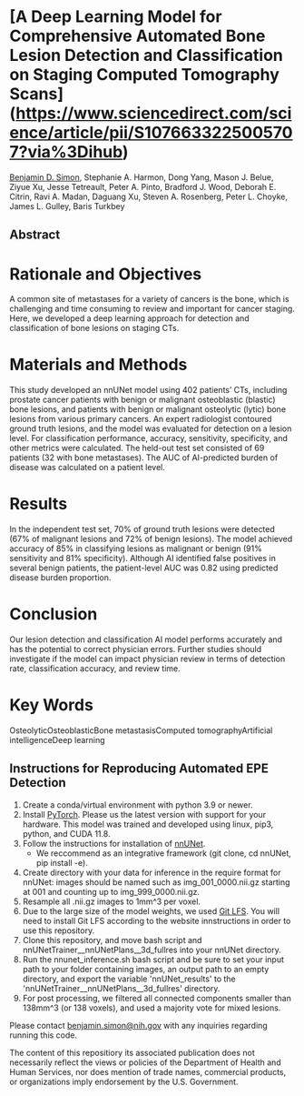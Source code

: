 # [A Deep Learning Model for Comprehensive Automated Bone Lesion Detection and Classification on Staging Computed Tomography Scans] (https://www.sciencedirect.com/science/article/pii/S1076633225005707?via%3Dihub)
[Benjamin D. Simon](https://www.linkedin.com/in/benjamin-dabora-simon/), Stephanie A. Harmon, Dong Yang, Mason J. Belue, Ziyue Xu, Jesse Tetreault, Peter A. Pinto, Bradford J. Wood, Deborah E. Citrin, Ravi A. Madan, Daguang Xu, Steven A. Rosenberg, Peter L. Choyke, James L. Gulley, Baris Turkbey

## Abstract
# Rationale and Objectives
A common site of metastases for a variety of cancers is the bone, which is challenging and time consuming to review and important for cancer staging. Here, we developed a deep learning approach for detection and classification of bone lesions on staging CTs.
# Materials and Methods
This study developed an nnUNet model using 402 patients’ CTs, including prostate cancer patients with benign or malignant osteoblastic (blastic) bone lesions, and patients with benign or malignant osteolytic (lytic) bone lesions from various primary cancers. An expert radiologist contoured ground truth lesions, and the model was evaluated for detection on a lesion level. For classification performance, accuracy, sensitivity, specificity, and other metrics were calculated. The held-out test set consisted of 69 patients (32 with bone metastases). The AUC of AI-predicted burden of disease was calculated on a patient level.
# Results
In the independent test set, 70% of ground truth lesions were detected (67% of malignant lesions and 72% of benign lesions). The model achieved accuracy of 85% in classifying lesions as malignant or benign (91% sensitivity and 81% specificity). Although AI identified false positives in several benign patients, the patient-level AUC was 0.82 using predicted disease burden proportion.
# Conclusion
Our lesion detection and classification AI model performs accurately and has the potential to correct physician errors. Further studies should investigate if the model can impact physician review in terms of detection rate, classification accuracy, and review time.
# Key Words
OsteolyticOsteoblasticBone metastasisComputed tomographyArtificial intelligenceDeep learning

## Instructions for Reproducing Automated EPE Detection
1. Create a conda/virtual environment with python 3.9 or newer. 
2. Install [PyTorch](https://pytorch.org/get-started/locally/). Please us the latest version with support for your hardware. This model was trained and developed using linux, pip3, python, and CUDA 11.8.
3. Follow the instructions for installation of [nnUNet](https://github.com/MIC-DKFZ/nnUNet/tree/master). 
    - We reccommend as an integrative framework (git clone, cd nnUNet, pip install -e).
4. Create directory with your data for inference in the require format for nnUNet: images should be named such as img_001_0000.nii.gz starting at 001 and counting up to img_999_0000.nii.gz.
5. Resample all .nii.gz images to 1mm^3 per voxel.
6. Due to the large size of the model weights, we used [Git LFS](https://git-lfs.com/). You will need to install Git LFS according to the website innstructions in order to use this repository.
7. Clone this repository, and move bash script and nnUNetTrainer__nnUNetPlans__3d_fullres into your nnUNet directory.
8. Run the nnunet_inference.sh bash script and be sure to set your input path to your folder containing images, an output path to an empty directory, and export the variable 'nnUNet_results' to the 'nnUNetTrainer__nnUNetPlans__3d_fullres' directory.
9. For post processing, we filtered all connected components smaller than 138mm^3 (or 138 voxels), and used a majority vote for mixed lesions.

Please contact benjamin.simon@nih.gov with any inquiries regarding running this code.

The content of this repositiory its associated publication does not necessarily reflect the views or policies of the Department of Health and Human Services, nor does mention of trade names, commercial products, or organizations imply endorsement by the U.S. Government. 

